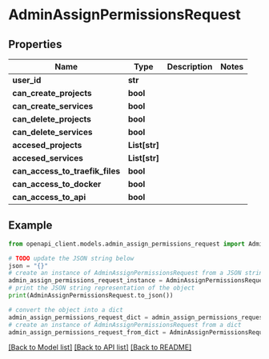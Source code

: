 # AdminAssignPermissionsRequest


## Properties

Name | Type | Description | Notes
------------ | ------------- | ------------- | -------------
**user_id** | **str** |  | 
**can_create_projects** | **bool** |  | 
**can_create_services** | **bool** |  | 
**can_delete_projects** | **bool** |  | 
**can_delete_services** | **bool** |  | 
**accesed_projects** | **List[str]** |  | 
**accesed_services** | **List[str]** |  | 
**can_access_to_traefik_files** | **bool** |  | 
**can_access_to_docker** | **bool** |  | 
**can_access_to_api** | **bool** |  | 

## Example

```python
from openapi_client.models.admin_assign_permissions_request import AdminAssignPermissionsRequest

# TODO update the JSON string below
json = "{}"
# create an instance of AdminAssignPermissionsRequest from a JSON string
admin_assign_permissions_request_instance = AdminAssignPermissionsRequest.from_json(json)
# print the JSON string representation of the object
print(AdminAssignPermissionsRequest.to_json())

# convert the object into a dict
admin_assign_permissions_request_dict = admin_assign_permissions_request_instance.to_dict()
# create an instance of AdminAssignPermissionsRequest from a dict
admin_assign_permissions_request_from_dict = AdminAssignPermissionsRequest.from_dict(admin_assign_permissions_request_dict)
```
[[Back to Model list]](../README.md#documentation-for-models) [[Back to API list]](../README.md#documentation-for-api-endpoints) [[Back to README]](../README.md)


